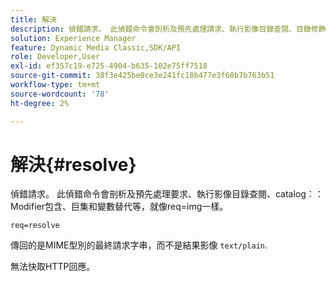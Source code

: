 ```yaml
---
title: 解決
description: 偵錯請求。 此偵錯命令會剖析及預先處理請求、執行影像目錄查閱、目錄修飾元包含、巨集和變數替代等，就像req=img一樣。
solution: Experience Manager
feature: Dynamic Media Classic,SDK/API
role: Developer,User
exl-id: ef357c19-e725-4904-b635-102e75ff7518
source-git-commit: 38f3e425be0ce3e241fc18b477e3f68b7b763b51
workflow-type: tm+mt
source-wordcount: '78'
ht-degree: 2%

---
```


# 解決{#resolve}

偵錯請求。 此偵錯命令會剖析及預先處理要求、執行影像目錄查閱、catalog：：Modifier包含、巨集和變數替代等，就像req=img一樣。

`req=resolve`

傳回的是MIME型別的最終請求字串，而不是結果影像 `text/plain`.

無法快取HTTP回應。
